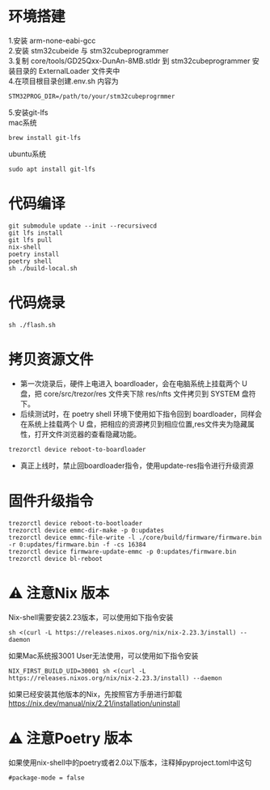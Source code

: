 # 环境搭建

1.安装 arm-none-eabi-gcc  
2.安装 stm32cubeide 与 stm32cubeprogrammer  
3.复制 core/tools/GD25Qxx-DunAn-8MB.stldr 到 stm32cubeprogrammer 安装目录的 ExternalLoader 文件夹中  
4.在项目根目录创建.env.sh 内容为

```
STM32PROG_DIR=/path/to/your/stm32cubeprogrmmer
```
5.安装git-lfs  
mac系统  
```
brew install git-lfs
```
ubuntu系统
```
sudo apt install git-lfs
```

# 代码编译

```
git submodule update --init --recursivecd
git lfs install
git lfs pull
nix-shell
poetry install
poetry shell
sh ./build-local.sh
```

# 代码烧录

```
sh ./flash.sh
```

# 拷贝资源文件
- 第一次烧录后，硬件上电进入 boardloader，会在电脑系统上挂载两个 U 盘，把 core/src/trezor/res 文件夹下除 res/nfts 文件拷贝到 SYSTEM 盘符下。
- 后续测试时，在 poetry shell 环境下使用如下指令回到 boardloader，同样会在系统上挂载两个 U 盘，把相应的资源拷贝到相应位置,res文件夹为隐藏属性，打开文件浏览器的查看隐藏功能。
```
trezorctl device reboot-to-boardloader
```

- 真正上线时，禁止回boardloader指令，使用update-res指令进行升级资源

# 固件升级指令
```
trezorctl device reboot-to-bootloader
trezorctl device emmc-dir-make -p 0:updates
trezorctl device emmc-file-write -l ./core/build/firmware/firmware.bin -r 0:updates/firmware.bin -f -cs 16384
trezorctl device firmware-update-emmc -p 0:updates/firmware.bin
trezorctl device bl-reboot
```

# ⚠️ 注意Nix 版本
Nix-shell需要安装2.23版本，可以使用如下指令安装
```
sh <(curl -L https://releases.nixos.org/nix/nix-2.23.3/install) --daemon
```
如果Mac系统报3001 User无法使用，可以使用如下指令安装
```
NIX_FIRST_BUILD_UID=30001 sh <(curl -L https://releases.nixos.org/nix/nix-2.23.3/install) --daemon
```
如果已经安装其他版本的Nix，先按照官方手册进行卸载  
https://nix.dev/manual/nix/2.21/installation/uninstall


# ⚠️ 注意Poetry 版本
如果使用nix-shell中的poetry或者2.0以下版本，注释掉pyproject.toml中这句
```
#package-mode = false
```

